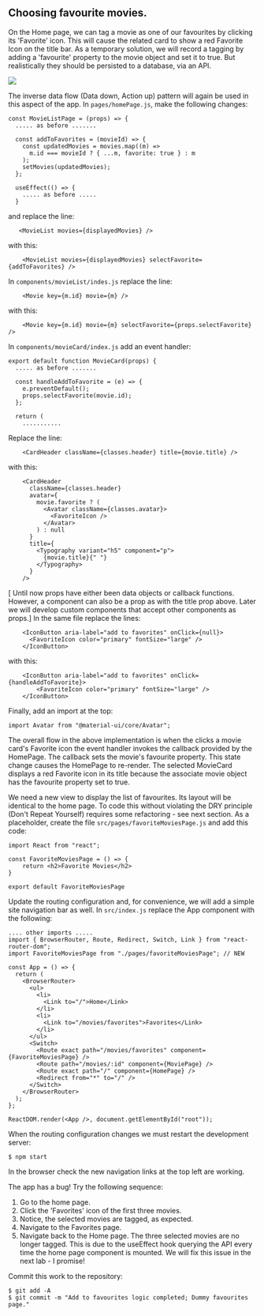 ## Choosing favourite movies.

On the Home page, we can tag a movie as one of our favourites by clicking its 'Favorite' icon. This will cause the related card to show a red Favorite Icon on the title bar. As a temporary solution, we will record a tagging by adding a 'favourite' property to the movie object and set it to true. But realistically they should be persisted to a database, via an API. 

![][favorites]

The inverse data flow (Data down, Action up) pattern will again be used in this aspect of the app. In `pages/homePage.js`, make the following changes:
~~~
const MovieListPage = (props) => {
  ..... as before .......

  const addToFavorites = (movieId) => {
    const updatedMovies = movies.map((m) =>
      m.id === movieId ? { ...m, favorite: true } : m
    );
    setMovies(updatedMovies);
  };

  useEffect(() => {
    ..... as before .....
  }
~~~
and replace the line:
~~~
   <MovieList movies={displayedMovies} />
~~~
with this:
~~~
    <MovieList movies={displayedMovies} selectFavorite={addToFavorites} />
~~~
In `components/movieList/indes.js` replace the line:
~~~
    <Movie key={m.id} movie={m} />
~~~
with this:
~~~
    <Movie key={m.id} movie={m} selectFavorite={props.selectFavorite} />
~~~
In `components/movieCard/index.js` add an event handler:
~~~
export default function MovieCard(props) {
  ..... as before .......

  const handleAddToFavorite = (e) => {
    e.preventDefault();
    props.selectFavorite(movie.id);
  };

  return (
    ...........
~~~
Replace the line:
~~~
    <CardHeader className={classes.header} title={movie.title} />
~~~
with this:
~~~
    <CardHeader
      className={classes.header}
      avatar={
        movie.favorite ? (
          <Avatar className={classes.avatar}>
            <FavoriteIcon />
          </Avatar>
        ) : null
      }
      title={
        <Typography variant="h5" component="p">
          {movie.title}{" "}
        </Typography>
      }
    />
~~~
[ Until now props have either been data objects or callback functions. However, a component can also be a prop as with the title prop above. Later we will develop custom components that accept other components as props.]
In the same file replace the lines:
~~~
    <IconButton aria-label="add to favorites" onClick={null}>
      <FavoriteIcon color="primary" fontSize="large" />
    </IconButton>
~~~
with this:
~~~
    <IconButton aria-label="add to favorites" onClick={handleAddToFavorite}>
        <FavoriteIcon color="primary" fontSize="large" />
    </IconButton>
~~~
Finally, add an import at the top:
~~~
import Avatar from "@material-ui/core/Avatar";
~~~
The overall flow in the above implementation is when the clicks a movie card's Favorite icon the event handler invokes the callback provided by the HomePage. The callback sets the movie's favourite property. This state change causes the HomePage to re-render. The selected MovieCard displays a red Favorite icon in its title because the associate movie object has the favourite property set to true.   

We need a new view to display the list of favourites. Its layout will be identical to the home page. To code this without violating the DRY principle (Don't Repeat Yourself) requires some refactoring - see next section. As a placeholder, create the file `src/pages/favoriteMoviesPage.js` and add this code:
~~~
import React from "react";

const FavoriteMoviesPage = () => {
    return <h2>Favorite Movies</h2>
}

export default FavoriteMoviesPage
~~~
Update the routing configuration and, for convenience, we will add a simple site navigation bar as well. In `src/index.js` replace the App component with the following:
~~~
.... other imports .....
import { BrowserRouter, Route, Redirect, Switch, Link } from "react-router-dom";
import FavoriteMoviesPage from "./pages/favoriteMoviesPage"; // NEW

const App = () => {
  return (
    <BrowserRouter>
      <ul>
        <li>
          <Link to="/">Home</Link>
        </li>
        <li>
          <Link to="/movies/favorites">Favorites</Link>
        </li>
      </ul>
      <Switch>
        <Route exact path="/movies/favorites" component={FavoriteMoviesPage} />
        <Route path="/movies/:id" component={MoviePage} />
        <Route exact path="/" component={HomePage} />
        <Redirect from="*" to="/" />
      </Switch>
    </BrowserRouter>
  );
};

ReactDOM.render(<App />, document.getElementById("root"));
 ~~~
When the routing configuration changes we must restart the development server:
~~~
$ npm start
~~~
In the browser check the new navigation links at the top left are working.

The app has a bug! Try the following sequence:

1. Go to the home page.
1. Click the 'Favorites' icon of the first three movies.
1. Notice, the selected movies are tagged, as expected. 
1. Navigate to the Favorites page.
1. Navigate back to the Home page. The three selected movies are no longer tagged. This is due to the useEffect hook querying the API every time the home page component is mounted. We will fix this issue in the next lab - I promise!

Commit this work to the repository:
~~~
$ git add -A
$ git commit -m "Add to favourites logic completed; Dummy favourites page."
~~~

[navigation]: ./img/navigation.png
[favorites]: ./img/favorites.png
